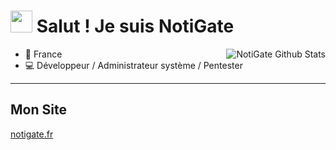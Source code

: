 <h1><img src="https://cdn.discordapp.com/emojis/853981345305722880.gif" width="35"/> Salut ! Je suis NotiGate</h1>
<img align="right" alt="NotiGate Github Stats" src="https://github-readme-stats.vercel.app/api?username=notigate&show_icons=true&hide_border=true&theme=discord_old_blurple" />

- 📍 France
- 💻 Développeur / Administrateur système / Pentester

---

## Mon Site
<a href="https://notigate.fr" target="_blank">notigate.fr</a>
